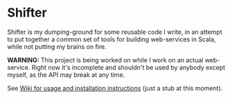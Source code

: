 # Shifter

Shifter is my dumping-ground for some reusable code I write, in an
attempt to put together a common set of tools for building
web-services in Scala, while not putting my brains on fire.

**WARNING:** This project is being worked on while I work on an actual web-service.
Right now it's incomplete and shouldn't be used by anybody except
myself, as the API may break at any time.

See
[Wiki for usage and installation instructions](https://github.com/alexandru/shifter/wiki)
(just a stub at this moment).

